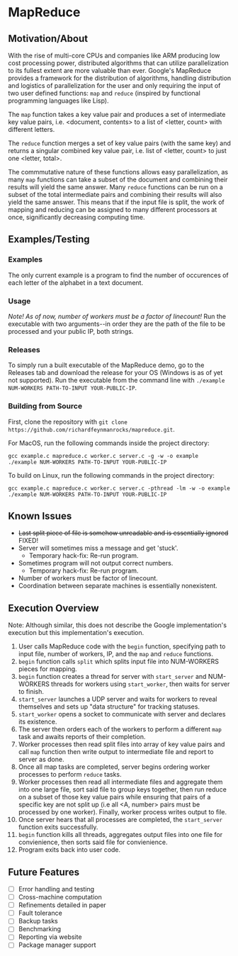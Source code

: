 <!-- <p align="center"> -->
<!--   <img width="350" height="300" src="pictures/mapreduce.png"> -->
<!--   <h1>MapReduce</h1> -->
<!-- </p> -->

<!-- ![Image of MapReduce Logs](pictures/mapreduce.png) -->

# MapReduce

## Motivation/About

With the rise of multi-core CPUs and companies like ARM producing low cost processing power, distributed algorithms that can utilize parallelization to its fullest extent are more valuable than ever. Google's MapReduce provides a framework for the distribution of algorithms, handling distribution and logistics of parallelization for the user and only requiring the input of two user defined functions: `map` and `reduce`  (inspired by functional programming languages like Lisp). 

The `map` function takes a key value pair and produces a set of intermediate key value pairs, i.e. <document, contents> to a list of <letter, count> with different letters.

The `reduce` function merges a set of key value pairs (with the same key) and returns a singular combined key value pair, i.e. list of <letter, count> to just one <letter, total>.

The commmutative nature of these functions allows easy parallelization, as many `map` functions can take a subset of the document and combining their results will yield the same answer. Many `reduce` functions can be run on a subset of the total intermediate pairs and combining their results will also yield the same answer. This means that if the input file is split, the work of mapping and reducing can be assigned to many different processors at once, significantly decreasing computing time.

## Examples/Testing

### Examples
The only current example is a program to find the number of occurences of each letter of the alphabet in a text document.

### Usage
*Note! As of now, number of workers must be a factor of linecount!*
Run the executable with two arguments--in order they are the path of the file to be processed and your public IP, both strings.

### Releases
To simply run a built executable of the MapReduce demo, go to the Releases tab and download the release for your OS (Windows is as of yet not supported). Run the executable from the command line with `./example NUM-WORKERS PATH-TO-INPUT YOUR-PUBLIC-IP`.

### Building from Source
First, clone the repository with `git clone https://github.com/richardfeynmanrocks/mapreduce.git`.

For MacOS, run the following commands inside the project directory:
```
gcc example.c mapreduce.c worker.c server.c -g -w -o example
./example NUM-WORKERS PATH-TO-INPUT YOUR-PUBLIC-IP
```
To build on Linux, run the following commands in the project directory:
```
gcc example.c mapreduce.c worker.c server.c -pthread -lm -w -o example
./example NUM-WORKERS PATH-TO-INPUT YOUR-PUBLIC-IP
```

## Known Issues
* ~~Last split piece of file is somehow unreadable and is essentially ignored~~ FIXED! 
* Server will sometimes miss a message and get 'stuck'.
  * Temporary hack-fix: Re-run program.
* Sometimes program will not output correct numbers.
  * Temporary hack-fix: Re-run program.
* Number of workers must be factor of linecount.
* Coordination between separate machines is essentially nonexistent.

## Execution Overview
Note: Although similar, this does not describe the Google implementation's execution but this implementation's execution.

1. User calls MapReduce code with the `begin` function, specifying path to input file, number of workers, IP, and the `map` and `reduce` functions.
2. `begin` function calls `split` which splits input file into NUM-WORKERS pieces for mapping.
3. `begin` function creates a thread for server with `start_server` and NUM-WORKERS threads for workers using `start_worker`, then waits for server to finish.
4. `start_server` launches a UDP server and waits for workers to reveal themselves and sets up "data structure" for tracking statuses.
5. `start_worker` opens a socket to communicate with server and declares its existence.
6. The server then orders each of the workers to perform a different `map` task and awaits reports of their completion.
7. Worker processes then read split files into array of key value pairs and call `map` function then write output to intermediate file and report to server as done.
8. Once all map tasks are completed, server begins ordering worker processes to perform `reduce` tasks.
9. Worker processes then read all intermediate files and aggregate them into one large file, sort said file to group keys together, then run reduce on a subset of those key value pairs while ensuring that pairs of a specific key are not split up (i.e all <A, number> pairs must be processed by one worker). Finally, worker process writes output to file.
10. Once server hears that all processes are completed, the `start_server` function exits successfully.
11. `begin` function kills all threads, aggregates output files into one file for convienience, then sorts said file for convienience.
12. Program exits back into user code.

## Future Features
- [ ] Error handling and testing
- [ ] Cross-machine computation
- [ ] Refinements detailed in paper
- [ ] Fault tolerance
- [ ] Backup tasks
- [ ] Benchmarking
- [ ] Reporting via website
- [ ] Package manager support
